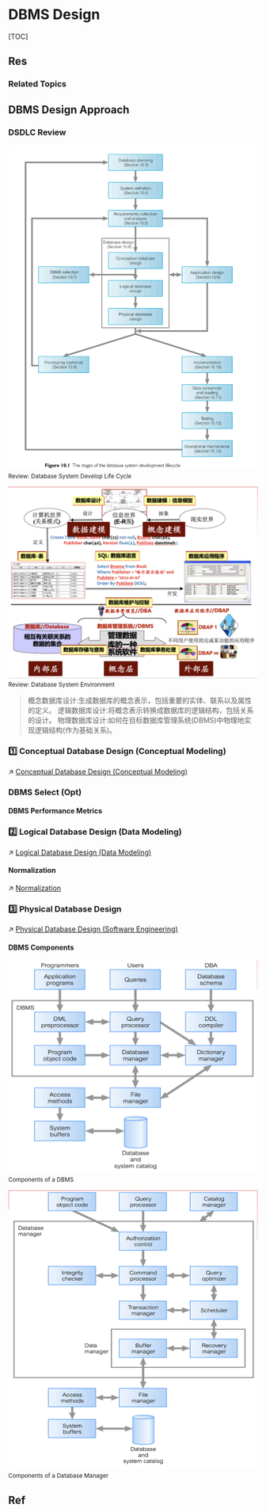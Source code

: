 # DBMS Design

[TOC]



## Res
### Related Topics



## DBMS Design Approach
### DSDLC Review

![](../../../../../../Assets/Pics/Screenshot%202023-06-16%20at%204.09.18%20PM.png)
<small>Review: Database System Develop Life Cycle</small>

![](../../../../../../Assets/Pics/Screenshot%202023-03-06%20at%204.44.56%20PM.png)
<small>Review: Database System Environment</small>


>  概念数据库设计:生成数据库的概念表示，包括重要的实体、联系以及属性的定义。
>  逻辑数据库设计:将概念表示转换成数据库的逻辑结构，包括关系的设计。
>  物理数据库设计:如何在目标数据库管理系统(DBMS)中物理地实现逻辑结构(作为基础关系)。


### 1️⃣ Conceptual Database Design (Conceptual Modeling)
↗ [Conceptual Database Design (Conceptual Modeling)](Conceptual%20Database%20Design%20(Conceptual%20Modeling)/Conceptual%20Database%20Design%20(Conceptual%20Modeling).md)


### DBMS Select (Opt)
#### DBMS Performance Metrics


### 2️⃣ Logical Database Design (Data Modeling)
↗ [Logical Database Design (Data Modeling)](Logical%20Database%20Design%20(Data%20Modeling)/Logical%20Database%20Design%20(Data%20Modeling).md)


#### Normalization
↗ [Normalization](Logical%20Database%20Design%20(Data%20Modeling)/Record-Based%20Data%20Models/Relational%20(Data)%20Models/Normalization/Normalization.md)


### 3️⃣ Physical Database Design
↗ [Physical Database Design (Software Engineering)](Physical%20Database%20Design%20(Software%20Engineering)/Physical%20Database%20Design%20(Software%20Engineering).md)

#### DBMS Components
![|500](../../../../../../Assets/Pics/Screenshot%202023-03-06%20at%203.32.35%20PM.png)
<small>Components of a DBMS</small>


![|500](../../../../../../Assets/Pics/Screenshot%202023-03-06%20at%203.32.51%20PM.png)
<small>Components of a Database Manager</small>



## Ref
[数据建模 - 概念模型，逻辑模型，物理模型 的区别以及建模方式 | CSDN]: https://blog.csdn.net/kunyus/article/details/126030895


